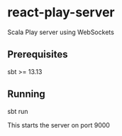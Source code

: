 # react-play-server
Scala Play server using WebSockets


## Prerequisites

   sbt >= 13.13

## Running

   sbt run

   This starts the server on port 9000
   